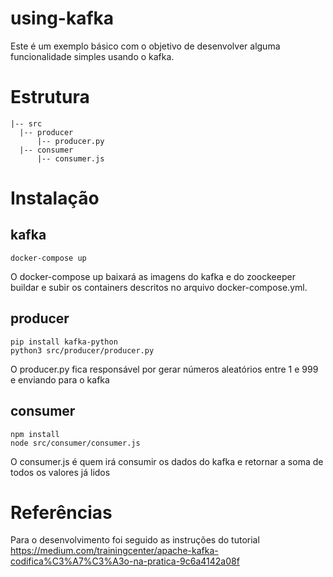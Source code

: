 # using-kafka

Este é um exemplo básico com o objetivo de desenvolver alguma funcionalidade simples usando o kafka.


# Estrutura
    |-- src 
      |-- producer
          |-- producer.py
      |-- consumer
          |-- consumer.js

# Instalação

## kafka
    docker-compose up
O docker-compose up baixará as imagens do kafka e do zoockeeper buildar e subir os containers descritos no arquivo docker-compose.yml.

## producer
    pip install kafka-python
    python3 src/producer/producer.py
O producer.py fica responsável por gerar números aleatórios entre 1 e 999 e enviando para o kafka
 

## consumer
    npm install
    node src/consumer/consumer.js
O consumer.js é quem irá consumir os dados do kafka e retornar a soma de todos os valores já lidos

# Referências

Para o desenvolvimento foi seguido as instruções do tutorial https://medium.com/trainingcenter/apache-kafka-codifica%C3%A7%C3%A3o-na-pratica-9c6a4142a08f
